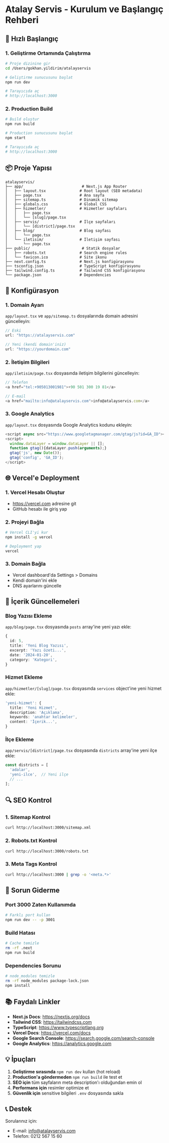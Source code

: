 # Atalay Servis - Kurulum ve Başlangıç Rehberi

## 🚀 Hızlı Başlangıç

### 1. Geliştirme Ortamında Çalıştırma

```bash
# Proje dizinine gir
cd /Users/gokhan.yildirim/atalayservis

# Geliştirme sunucusunu başlat
npm run dev

# Tarayıcıda aç
# http://localhost:3000
```

### 2. Production Build

```bash
# Build oluştur
npm run build

# Production sunucusunu başlat
npm start

# Tarayıcıda aç
# http://localhost:3000
```

## 📦 Proje Yapısı

```
atalayservis/
├── app/                          # Next.js App Router
│   ├── layout.tsx               # Root layout (SEO metadata)
│   ├── page.tsx                 # Ana sayfa
│   ├── sitemap.ts               # Dinamik sitemap
│   ├── globals.css              # Global CSS
│   ├── hizmetler/               # Hizmetler sayfaları
│   │   ├── page.tsx
│   │   └── [slug]/page.tsx
│   ├── servis/                  # İlçe sayfaları
│   │   └── [district]/page.tsx
│   ├── blog/                    # Blog sayfası
│   │   └── page.tsx
│   └── iletisim/                # İletişim sayfası
│       └── page.tsx
├── public/                       # Statik dosyalar
│   ├── robots.txt               # Search engine rules
│   └── favicon.ico              # Site ikonu
├── next.config.ts               # Next.js konfigürasyonu
├── tsconfig.json                # TypeScript konfigürasyonu
├── tailwind.config.ts           # Tailwind CSS konfigürasyonu
└── package.json                 # Dependencies
```

## 🔧 Konfigürasyon

### 1. Domain Ayarı

`app/layout.tsx` ve `app/sitemap.ts` dosyalarında domain adresini güncelleyin:

```typescript
// Eski
url: "https://atalayservis.com"

// Yeni (kendi domain'iniz)
url: "https://yourdomain.com"
```

### 2. İletişim Bilgileri

`app/iletisim/page.tsx` dosyasında iletişim bilgilerini güncelleyin:

```typescript
// Telefon
<a href="tel:+905013001981">+90 501 300 19 81</a>

// E-mail
<a href="mailto:info@atalayservis.com">info@atalayservis.com</a>
```

### 3. Google Analytics

`app/layout.tsx` dosyasında Google Analytics kodunu ekleyin:

```typescript
<script async src="https://www.googletagmanager.com/gtag/js?id=GA_ID"></script>
<script>
  window.dataLayer = window.dataLayer || [];
  function gtag(){dataLayer.push(arguments);}
  gtag('js', new Date());
  gtag('config', 'GA_ID');
</script>
```

## 🌐 Vercel'e Deployment

### 1. Vercel Hesabı Oluştur
- https://vercel.com adresine git
- GitHub hesabı ile giriş yap

### 2. Projeyi Bağla
```bash
# Vercel CLI'yi kur
npm install -g vercel

# Deployment yap
vercel
```

### 3. Domain Bağla
- Vercel dashboard'da Settings > Domains
- Kendi domain'ini ekle
- DNS ayarlarını güncelle

## 📝 İçerik Güncellemeleri

### Blog Yazısı Ekleme

`app/blog/page.tsx` dosyasında `posts` array'ine yeni yazı ekle:

```typescript
{
  id: 5,
  title: 'Yeni Blog Yazısı',
  excerpt: 'Yazı özeti...',
  date: '2024-01-20',
  category: 'Kategori',
}
```

### Hizmet Ekleme

`app/hizmetler/[slug]/page.tsx` dosyasında `services` object'ine yeni hizmet ekle:

```typescript
'yeni-hizmet': {
  title: 'Yeni Hizmet',
  description: 'Açıklama',
  keywords: 'anahtar kelimeler',
  content: 'İçerik...',
}
```

### İlçe Ekleme

`app/servis/[district]/page.tsx` dosyasında `districts` array'ine yeni ilçe ekle:

```typescript
const districts = [
  'adalar',
  'yeni-ilce',  // Yeni ilçe
  // ...
];
```

## 🔍 SEO Kontrol

### 1. Sitemap Kontrol
```bash
curl http://localhost:3000/sitemap.xml
```

### 2. Robots.txt Kontrol
```bash
curl http://localhost:3000/robots.txt
```

### 3. Meta Tags Kontrol
```bash
curl http://localhost:3000 | grep -o '<meta.*>'
```

## 🐛 Sorun Giderme

### Port 3000 Zaten Kullanımda
```bash
# Farklı port kullan
npm run dev -- -p 3001
```

### Build Hatası
```bash
# Cache temizle
rm -rf .next
npm run build
```

### Dependencies Sorunu
```bash
# node_modules temizle
rm -rf node_modules package-lock.json
npm install
```

## 📚 Faydalı Linkler

- **Next.js Docs**: https://nextjs.org/docs
- **Tailwind CSS**: https://tailwindcss.com
- **TypeScript**: https://www.typescriptlang.org
- **Vercel Docs**: https://vercel.com/docs
- **Google Search Console**: https://search.google.com/search-console
- **Google Analytics**: https://analytics.google.com

## 💡 İpuçları

1. **Geliştirme sırasında** `npm run dev` kullan (hot reload)
2. **Production'a göndermeden** `npm run build` ile test et
3. **SEO için** tüm sayfaların meta description'ı olduğundan emin ol
4. **Performans için** resimler optimize et
5. **Güvenlik için** sensitive bilgileri `.env` dosyasında sakla

## 📞 Destek

Sorularınız için:
- E-mail: info@atalayservis.com
- Telefon: 0212 567 15 60

